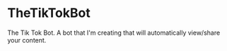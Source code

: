 # TheTikTokBot
The Tik Tok Bot. A bot that I'm creating that will automatically view/share your content.
